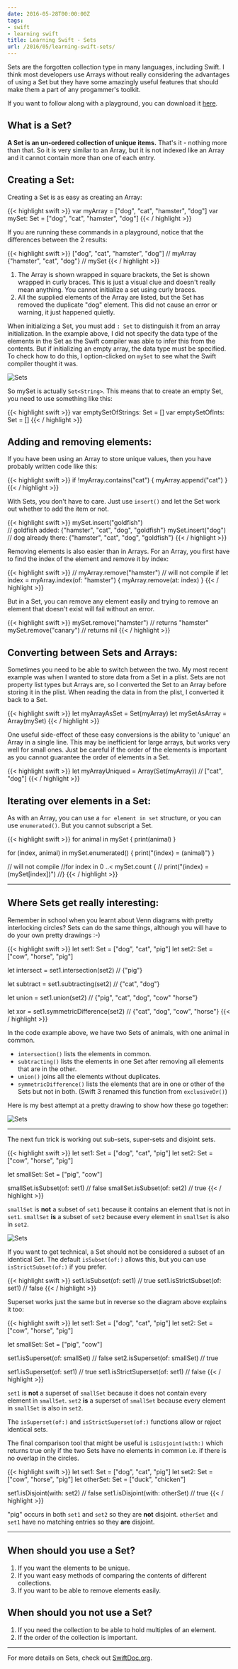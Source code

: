 ```yaml
---
date: 2016-05-28T00:00:00Z
tags:
- swift
- learning swift
title: Learning Swift - Sets
url: /2016/05/learning-swift-sets/
---
```


Sets are the forgotten collection type in many languages, including Swift. I
think most developers use Arrays without really considering the advantages of
using a Set but they have some amazingly useful features that should make them a
part of any progammer's toolkit.

If you want to follow along with a playground, you can download it [here][6].

## What is a Set?

**A Set is an un-ordered collection of unique items.** That's it - nothing more
than that. So it is very similar to an Array, but it is not indexed like an
Array and it cannot contain more than one of each entry.

## Creating a Set:

Creating a Set is as easy as creating an Array:

{{< highlight swift >}} var myArray = ["dog", "cat", "hamster", "dog"] var
mySet: Set = ["dog", "cat", "hamster", "dog"] {{< / highlight >}}

If you are running these commands in a playground, notice that the differences
between the 2 results:

{{< highlight swift >}} ["dog", "cat", "hamster", "dog"] // myArray {"hamster",
"cat", "dog"} // mySet {{< / highlight >}}

1. The Array is shown wrapped in square brackets, the Set is shown wrapped in
   curly braces. This is just a visual clue and doesn't really mean anything.
   You cannot initialize a set using curly braces.
2. All the supplied elements of the Array are listed, but the Set has removed
   the duplicate "dog" element. This did not cause an error or warning, it just
   happened quietly.

When initializing a Set, you must add `: Set` to distinguish it from an array
initialization. In the example above, I did not specify the data type of the
elements in the Set as the Swift compiler was able to infer this from the
contents. But if initializing an empty array, the data type must be specified.
To check how to do this, I option-clicked on `mySet` to see what the Swift
compiler thought it was.

![Sets][1]

So mySet is actually `Set<String>`. This means that to create an empty Set, you
need to use something like this:

{{< highlight swift >}} var emptySetOfStrings: Set<String> = [] var
emptySetOfInts: Set<Int> = [] {{< / highlight >}}

## Adding and removing elements:

If you have been using an Array to store unique values, then you have probably
written code like this:

{{< highlight swift >}} if !myArray.contains("cat") { myArray.append("cat") }
{{< / highlight >}}

With Sets, you don't have to care. Just use `insert()` and let the Set work out
whether to add the item or not.

{{< highlight swift >}} mySet.insert("goldfish")\
// goldfish added: {"hamster", "cat", "dog", "goldfish"} mySet.insert("dog")\
// dog already there: {"hamster", "cat", "dog", "goldfish"} {{< / highlight >}}

Removing elements is also easier than in Arrays. For an Array, you first have to
find the index of the element and remove it by index:

{{< highlight swift >}} // myArray.remove("hamster") // will not compile if let
index = myArray.index(of: "hamster") { myArray.remove(at: index) } {{< /
highlight >}}

But in a Set, you can remove any element easily and trying to remove an element
that doesn't exist will fail without an error.

{{< highlight swift >}} mySet.remove("hamster") // returns "hamster"
mySet.remove("canary") // returns nil {{< / highlight >}}

## Converting between Sets and Arrays:

Sometimes you need to be able to switch between the two. My most recent example
was when I wanted to store data from a Set in a plist. Sets are not property
list types but Arrays are, so I converted the Set to an Array before storing it
in the plist. When reading the data in from the plist, I converted it back to a
Set.

{{< highlight swift >}} let myArrayAsSet = Set(myArray) let mySetAsArray =
Array(mySet) {{< / highlight >}}

One useful side-effect of these easy conversions is the ability to 'unique' an
Array in a single line. This may be inefficient for large arrays, but works very
well for small ones. Just be careful if the order of the elements is important
as you cannot guarantee the order of elements in a Set.

{{< highlight swift >}} let myArrayUniqued = Array(Set(myArray)) // ["cat",
"dog"] {{< / highlight >}}

## Iterating over elements in a Set:

As with an Array, you can use a `for element in set` structure, or you can use
`enumerated()`. But you cannot subscript a Set.

{{< highlight swift >}} for animal in mySet { print(animal) }

for (index, animal) in mySet.enumerated() { print("\(index) = \(animal)") }

// will not compile //for index in 0 ..< mySet.count { // print("\(index) =
\(mySet[index])") //} {{< / highlight >}}

---

## Where Sets get really interesting:

Remember in school when you learnt about Venn diagrams with pretty interlocking
circles? Sets can do the same things, although you will have to do your own
pretty drawings :-)

{{< highlight swift >}} let set1: Set = ["dog", "cat", "pig"] let set2: Set =
["cow", "horse", "pig"]

let intersect = set1.intersection(set2) // {"pig"}

let subtract = set1.subtracting(set2) // {"cat", "dog"}

let union = set1.union(set2) // {"pig", "cat", "dog", "cow" "horse"}

let xor = set1.symmetricDifference(set2) // {"cat", "dog", "cow", "horse"} {{< /
highlight >}}

In the code example above, we have two Sets of animals, with one animal in
common.

* `intersection()` lists the elements in common.
* `subtracting()` lists the elements in one Set after removing all elements that
  are in the other.
* `union()` joins all the elements without duplicates.
* `symmetricDifference()` lists the elements that are in one or other of the
  Sets but not in both. (Swift 3 renamed this function from `exclusiveOr()`)

Here is my best attempt at a pretty drawing to show how these go together:

![Sets][2]

---

The next fun trick is working out sub-sets, super-sets and disjoint sets.

{{< highlight swift >}} let set1: Set = ["dog", "cat", "pig"] let set2: Set =
["cow", "horse", "pig"]

let smallSet: Set = ["pig", "cow"]

smallSet.isSubset(of: set1) // false smallSet.isSubset(of: set2) // true {{< /
highlight >}}

`smallSet` is **not** a subset of `set1` because it contains an element that is
not in `set1`. `smallSet` **is** a subset of `set2` because every element in
`smallSet` is also in `set2`.

![Sets][3]

If you want to get technical, a Set should not be considered a subset of an
identical Set. The default `isSubset(of:)` allows this, but you can use
`isStrictSubset(of:)` if you prefer.

{{< highlight swift >}} set1.isSubset(of: set1) // true set1.isStrictSubset(of:
set1) // false {{< / highlight >}}

Superset works just the same but in reverse so the diagram above explains it
too:

{{< highlight swift >}} let set1: Set = ["dog", "cat", "pig"] let set2: Set =
["cow", "horse", "pig"]

let smallSet: Set = ["pig", "cow"]

set1.isSuperset(of: smallSet) // false set2.isSuperset(of: smallSet) // true

set1.isSuperset(of: set1) // true set1.isStrictSuperset(of: set1) // false {{< /
highlight >}}

`set1` is **not** a superset of `smallSet` because it does not contain every
element in `smallSet`. `set2` **is** a superset of `smallSet` because every
element in `smallSet` is also in `set2`.

The `isSuperset(of:)` and `isStrictSuperset(of:)` functions allow or reject
identical sets.

The final comparison tool that might be useful is `isDisjoint(with:)` which
returns true only if the two Sets have no elements in common i.e. if there is no
overlap in the circles.

{{< highlight swift >}} let set1: Set = ["dog", "cat", "pig"] let set2: Set =
["cow", "horse", "pig"] let otherSet: Set = ["duck", "chicken"]

set1.isDisjoint(with: set2) // false set1.isDisjoint(with: otherSet) // true {{<
/ highlight >}}

"pig" occurs in both `set1` and `set2` so they are **not** disjoint. `otherSet`
and `set1` have no matching entries so they **are** disjoint.

---

## When should you use a Set?

1. If you want the elements to be unique.
2. If you want easy methods of comparing the contents of different collections.
3. If you want to be able to remove elements easily.

## When should you not use a Set?

1. If you need the collection to be able to hold multiples of an element.
2. If the order of the collection is important.

---

For more details on Sets, check out [SwiftDoc.org][5].

[1]: /images/set_types.png
[2]: /images/sets_1.png
[3]: /images/sets_2.png
[4]: /images/sets_title.png
[5]: http://swiftdoc.org/v2.2/type/Set/
[6]: https://github.com/trozware/sets
